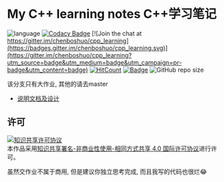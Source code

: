 # My C++ learning notes C++学习笔记

![language](https://img.shields.io/badge/language-c++-DeepPink.svg)
[![Codacy Badge](https://api.codacy.com/project/badge/Grade/0161e45ea9534d5db6674a716393313a)](https://app.codacy.com/app/chenboshuo/cpp_learning?utm_source=github.com&utm_medium=referral&utm_content=chenboshuo/cpp_learning&utm_campaign=Badge_Grade_Settings)
[![Join the chat at https://gitter.im/chenboshuo/cpp_learning](https://badges.gitter.im/chenboshuo/cpp_learning.svg)](https://gitter.im/chenboshuo/cpp_learning?utm_source=badge&utm_medium=badge&utm_campaign=pr-badge&utm_content=badge)
[![HitCount](http://hits.dwyl.io/chenboshuo/cpp_learning.svg)](http://hits.dwyl.io/chenboshuo/cpp_learning)
[![Badge](https://img.shields.io/badge/link-996.icu-red.svg)](https://996.icu/#/zh_CN)
![GitHub repo size](https://img.shields.io/github/repo-size/chenboshuo/cpp_learning.svg)

该分支只有大作业, 其他的请去master
-   [说明文档及设计](./doc/README.pdf)

## 许可
<a rel="license" href="http://creativecommons.org/licenses/by-nc-sa/4.0/"><img alt="知识共享许可协议" style="border-width:0" src="https://i.creativecommons.org/l/by-nc-sa/4.0/88x31.png" /></a><br />本作品采用<a rel="license" href="http://creativecommons.org/licenses/by-nc-sa/4.0/">知识共享署名-非商业性使用-相同方式共享 4.0 国际许可协议</a>进行许可。

虽然交作业不属于商用, 但是建议你独立思考完成, 而且我写的代码也很烂😂
